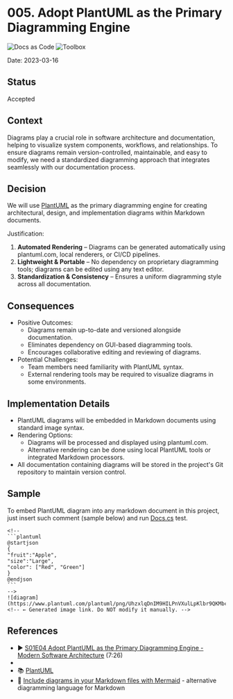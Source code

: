 # 005. Adopt PlantUML as the Primary Diagramming Engine
![Docs as Code](https://img.shields.io/badge/Docs_as_Code-blue)
![Toolbox](https://img.shields.io/badge/Toolbox-brown)

Date: 2023-03-16

## Status

Accepted

## Context

Diagrams play a crucial role in software architecture and documentation, helping to visualize system components, workflows, and relationships.
To ensure diagrams remain version-controlled, maintainable, and easy to modify, we need a standardized diagramming approach that integrates seamlessly with our documentation process.

## Decision

We will use [PlantUML](https://plantuml.com/) as the primary diagramming engine for creating architectural, design, and implementation diagrams within Markdown documents.

Justification:
1. **Automated Rendering** – Diagrams can be generated automatically using plantuml.com, local renderers, or CI/CD pipelines.
2. **Lightweight & Portable** – No dependency on proprietary diagramming tools; diagrams can be edited using any text editor.
3. **Standardization & Consistency** – Ensures a uniform diagramming style across all documentation.

## Consequences

* Positive Outcomes:
  * Diagrams remain up-to-date and versioned alongside documentation.
  * Eliminates dependency on GUI-based diagramming tools.
  * Encourages collaborative editing and reviewing of diagrams.
* Potential Challenges:
  * Team members need familiarity with PlantUML syntax.
  * External rendering tools may be required to visualize diagrams in some environments.

## Implementation Details

* PlantUML diagrams will be embedded in Markdown documents using standard image syntax.
* Rendering Options:
  * Diagrams will be processed and displayed using plantuml.com.
  * Alternative rendering can be done using local PlantUML tools or integrated Markdown processors.
* All documentation containing diagrams will be stored in the project's Git repository to maintain version control.

## Sample

To embed PlantUML diagram into any markdown document in this project,
just insert such comment (sample below) and run [Docs.cs](../../src/Docs.cs) test.

````
<!--
```plantuml
@startjson
{
"fruit":"Apple",
"size":"Large",
"color": ["Red", "Green"]
}
@endjson
```
-->
![diagram](https://www.plantuml.com/plantuml/png/UhzxlqDnIM9HILPnVXulLpKlbr9QKMbcYPALacD1GKwgaWvGf3YpAXKeu9DOb0uHICxFoIzIibA8LWfAJL7IKL1oBqfDpLEAvUMgvULoICrBWPW60000__y30000) <!-- ← Generated image link. Do NOT modify it manually. -->
````

## References

* ▶️ [S01E04 Adopt PlantUML as the Primary Diagramming Engine - Modern Software Architecture](https://youtu.be/x99410rf_nE) (7:26)
* [//]: # (TODO Add link to second video here)
* 📚 [PlantUML](https://plantuml.com/)
* 📖 [Include diagrams in your Markdown files with Mermaid](https://github.blog/developer-skills/github/include-diagrams-markdown-files-mermaid/) - alternative diagramming language for Markdown